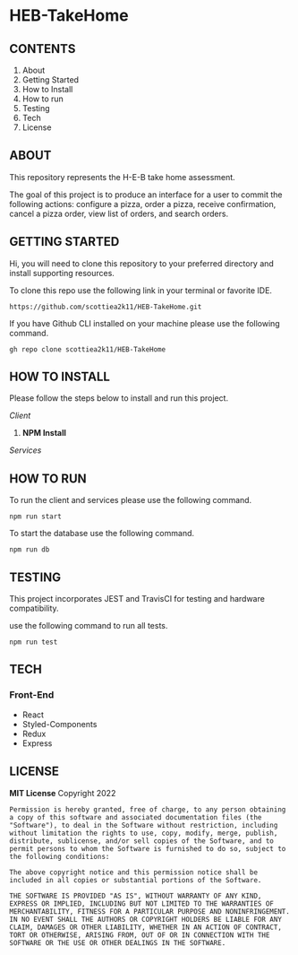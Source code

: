# HEB-TakeHome

## CONTENTS

1. About
2. Getting Started
3. How to Install
4. How to run
5. Testing
6. Tech
7. License

## ABOUT

This repository represents the H-E-B take home assessment.

The goal of this project is to produce an interface for a user to commit the following actions: configure a pizza, order a pizza, receive confirmation, cancel a pizza order, view list of orders, and search orders.

## GETTING STARTED

Hi, you will need to clone this repository to your preferred directory and install supporting resources.

To clone this repo use the following link in your terminal or favorite IDE.

    https://github.com/scottiea2k11/HEB-TakeHome.git

If you have Github CLI installed on your machine please use the following command.

    gh repo clone scottiea2k11/HEB-TakeHome

## HOW TO INSTALL

Please follow the steps below to install and run this project.

_Client_

1. **NPM Install**

_Services_

## HOW TO RUN

To run the client and services please use the following command.

    npm run start

To start the database use the following command.

    npm run db

## TESTING

This project incorporates JEST and TravisCI for testing and hardware compatibility.

use the following command to run all tests.

    npm run test

## TECH

### **Front-End**

- React
- Styled-Components
- Redux
- Express

## LICENSE

**MIT License** Copyright 2022

    Permission is hereby granted, free of charge, to any person obtaining a copy of this software and associated documentation files (the "Software"), to deal in the Software without restriction, including without limitation the rights to use, copy, modify, merge, publish, distribute, sublicense, and/or sell copies of the Software, and to permit persons to whom the Software is furnished to do so, subject to the following conditions:

    The above copyright notice and this permission notice shall be included in all copies or substantial portions of the Software.

    THE SOFTWARE IS PROVIDED "AS IS", WITHOUT WARRANTY OF ANY KIND, EXPRESS OR IMPLIED, INCLUDING BUT NOT LIMITED TO THE WARRANTIES OF MERCHANTABILITY, FITNESS FOR A PARTICULAR PURPOSE AND NONINFRINGEMENT. IN NO EVENT SHALL THE AUTHORS OR COPYRIGHT HOLDERS BE LIABLE FOR ANY CLAIM, DAMAGES OR OTHER LIABILITY, WHETHER IN AN ACTION OF CONTRACT, TORT OR OTHERWISE, ARISING FROM, OUT OF OR IN CONNECTION WITH THE SOFTWARE OR THE USE OR OTHER DEALINGS IN THE SOFTWARE.
